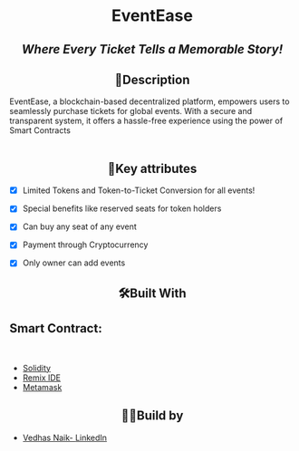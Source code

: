 <div align="center">
   <h1>EventEase</h1>
  <p align="center">
    <h2> <i> Where Every Ticket Tells a Memorable Story!</i> </h2>
  </p>
</div>




<!-- ABOUT THE PROJECT -->
<h2 align="center">📝Description </h2>
EventEase, a blockchain-based decentralized platform, empowers users to seamlessly purchase tickets for global events. With a secure and transparent system, it offers a hassle-free experience using the power of Smart Contracts 
<br/>
<br/>

<h2 align="center">🔮Key attributes</h2>

- [x] Limited Tokens and Token-to-Ticket Conversion for all events!
- [x] Special benefits like reserved seats for token holders
- [x] Can buy any seat of any event
- [x] Payment through Cryptocurrency 
- [x] Only owner can add events 





<h2 align="center">🛠Built With</h2> 

## Smart Contract:
 <br/>
 
* [Solidity][Solidity-url]
* [Remix IDE][Remix-url]
* [Metamask][Metamask-url]
  <br/>
 






<h2 align="center">👨‍💻Build by</h2> 


- [Vedhas Naik- ](https://github.com/NaikVedhas) [LinkedIn](https://www.linkedin.com/in/vedhas-naik-005378253/) 


<!-- MARKDOWN LINKS & IMAGES -->
<!-- https://www.markdownguide.org/basic-syntax/#reference-style-links -->
[Solidity-url]: https://soliditylang.org/
[Remix-url]: https://remix-project.org/
[Metamask-url]: https://metamask.io/

